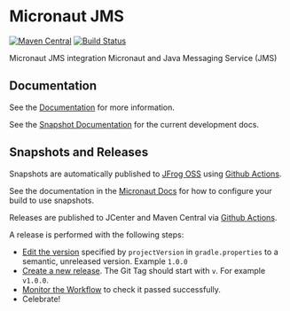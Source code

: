 # Micronaut JMS

[![Maven Central](https://img.shields.io/maven-central/v/io.micronaut.jms/micronaut-jms-core.svg?label=Maven%20Central)](https://search.maven.org/search?q=g:%22io.micronaut.jms%22%20AND%20a:%22micronaut-jms-core%22)
[![Build Status](https://github.com/micronaut-projects/micronaut-jms/workflows/Java%20CI/badge.svg)](https://github.com/micronaut-projects/micronaut-jms/actions)

Micronaut JMS integration Micronaut and Java Messaging Service (JMS)

## Documentation

See the [Documentation](https://micronaut-projects.github.io/micronaut-jms/1.0.x/guide/) for more information.

See the [Snapshot Documentation](https://micronaut-projects.github.io/micronaut-jms/snapshot/guide/) for the current development docs.

## Snapshots and Releases

Snapshots are automatically published to [JFrog OSS](https://oss.jfrog.org/artifactory/oss-snapshot-local/) using [Github Actions](https://github.com/micronaut-projects/micronaut-jms/actions).

See the documentation in the [Micronaut Docs](https://docs.micronaut.io/latest/guide/index.html#usingsnapshots) for how to configure your build to use snapshots.

Releases are published to JCenter and Maven Central via [Github Actions](https://github.com/micronaut-projects/micronaut-jms/actions).

A release is performed with the following steps:

* [Edit the version](https://github.com/micronaut-projects/micronaut-jms/edit/master/gradle.properties) specified by `projectVersion` in `gradle.properties` to a semantic, unreleased version. Example `1.0.0`
* [Create a new release](https://github.com/micronaut-projects/micronaut-jms/releases/new). The Git Tag should start with `v`. For example `v1.0.0`.
* [Monitor the Workflow](https://github.com/micronaut-projects/micronaut-jms/actions?query=workflow%3ARelease) to check it passed successfully.
* Celebrate!
